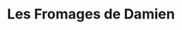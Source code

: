---
title: "Les Fromages de Damien"
url: /croissy-sur-seine/les-fromages-de-damien/
shop: fromage
---